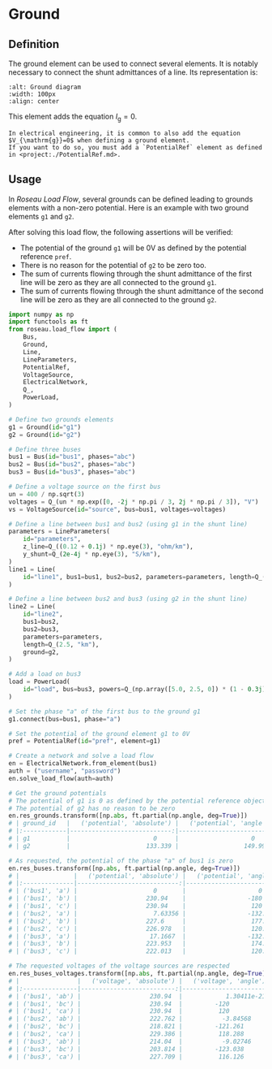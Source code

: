 # Ground

## Definition

The ground element can be used to connect several elements. It is notably necessary to connect the shunt admittances
of a line. Its representation is:

```{image}  /_static/Ground.svg
:alt: Ground diagram
:width: 100px
:align: center
```

This element adds the equation $I_{\mathrm{g}} = 0$.

```{warning}
In electrical engineering, it is common to also add the equation $V_{\mathrm{g}}=0$ when defining a ground element.
If you want to do so, you must add a `PotentialRef` element as defined in <project:./PotentialRef.md>.
```

## Usage

In *Roseau Load Flow*, several grounds can be defined leading to grounds elements with a non-zero potential. Here is
an example with two ground elements `g1` and `g2`.

After solving this load flow, the following assertions will be verified:
* The potential of the ground `g1` will be 0V as defined by the potential reference `pref`.
* There is no reason for the potential of `g2` to be zero too.
* The sum of currents flowing through the shunt admittance of the first line will be zero as they are all connected
  to the ground `g1`.
* The sum of currents flowing through the shunt admittance of the second line will be zero as they are all connected
  to the ground `g2`.

```python
import numpy as np
import functools as ft
from roseau.load_flow import (
    Bus,
    Ground,
    Line,
    LineParameters,
    PotentialRef,
    VoltageSource,
    ElectricalNetwork,
    Q_,
    PowerLoad,
)

# Define two grounds elements
g1 = Ground(id="g1")
g2 = Ground(id="g2")

# Define three buses
bus1 = Bus(id="bus1", phases="abc")
bus2 = Bus(id="bus2", phases="abc")
bus3 = Bus(id="bus3", phases="abc")

# Define a voltage source on the first bus
un = 400 / np.sqrt(3)
voltages = Q_(un * np.exp([0, -2j * np.pi / 3, 2j * np.pi / 3]), "V")
vs = VoltageSource(id="source", bus=bus1, voltages=voltages)

# Define a line between bus1 and bus2 (using g1 in the shunt line)
parameters = LineParameters(
    id="parameters",
    z_line=Q_((0.12 + 0.1j) * np.eye(3), "ohm/km"),
    y_shunt=Q_(2e-4j * np.eye(3), "S/km"),
)
line1 = Line(
    id="line1", bus1=bus1, bus2=bus2, parameters=parameters, length=Q_(2, "km"), ground=g1
)

# Define a line between bus2 and bus3 (using g2 in the shunt line)
line2 = Line(
    id="line2",
    bus1=bus2,
    bus2=bus3,
    parameters=parameters,
    length=Q_(2.5, "km"),
    ground=g2,
)

# Add a load on bus3
load = PowerLoad(
    id="load", bus=bus3, powers=Q_(np.array([5.0, 2.5, 0]) * (1 - 0.3j), "kVA")
)

# Set the phase "a" of the first bus to the ground g1
g1.connect(bus=bus1, phase="a")

# Set the potential of the ground element g1 to 0V
pref = PotentialRef(id="pref", element=g1)

# Create a network and solve a load flow
en = ElectricalNetwork.from_element(bus1)
auth = ("username", "password")
en.solve_load_flow(auth=auth)

# Get the ground potentials
# The potential of g1 is 0 as defined by the potential reference object
# The potential of g2 has no reason to be zero
en.res_grounds.transform([np.abs, ft.partial(np.angle, deg=True)])
# | ground_id   |   ('potential', 'absolute') |   ('potential', 'angle') |
# |:------------|----------------------------:|-------------------------:|
# | g1          |                       0     |                    0     |
# | g2          |                     133.339 |                  149.997 |

# As requested, the potential of the phase "a" of bus1 is zero
en.res_buses.transform([np.abs, ft.partial(np.angle, deg=True)])
# |               |   ('potential', 'absolute') |   ('potential', 'angle') |
# |:--------------|----------------------------:|-------------------------:|
# | ('bus1', 'a') |                     0       |                    0     |
# | ('bus1', 'b') |                   230.94    |                 -180     |
# | ('bus1', 'c') |                   230.94    |                  120     |
# | ('bus2', 'a') |                     7.63356 |                 -132.413 |
# | ('bus2', 'b') |                   227.6     |                  177.657 |
# | ('bus2', 'c') |                   226.978   |                  120.107 |
# | ('bus3', 'a') |                    17.1667  |                 -132.444 |
# | ('bus3', 'b') |                   223.953   |                  174.641 |
# | ('bus3', 'c') |                   222.013   |                  120.253 |

# The requested voltages of the voltage sources are respected
en.res_buses_voltages.transform([np.abs, ft.partial(np.angle, deg=True)])
# |                |   ('voltage', 'absolute') |   ('voltage', 'angle') |
# |:---------------|--------------------------:|-----------------------:|
# | ('bus1', 'ab') |                   230.94  |            1.30411e-21 |
# | ('bus1', 'bc') |                   230.94  |         -120           |
# | ('bus1', 'ca') |                   230.94  |          120           |
# | ('bus2', 'ab') |                   222.762 |           -3.84568     |
# | ('bus2', 'bc') |                   218.821 |         -121.261       |
# | ('bus2', 'ca') |                   229.386 |          118.288       |
# | ('bus3', 'ab') |                   214.04  |           -9.02746     |
# | ('bus3', 'bc') |                   203.814 |         -123.038       |
# | ('bus3', 'ca') |                   227.709 |          116.126       |
```
